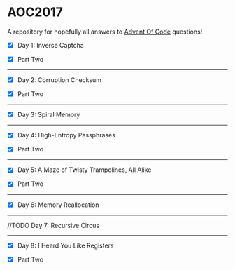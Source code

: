 # AOC2017

A repository for hopefully all answers to [Advent Of Code](http://adventofcode.com/2017) questions!
- [x] Day 1: Inverse Captcha 

- [x] Part Two
----
- [x] Day 2: Corruption Checksum 

- [x] Part Two

----
- [x] Day 3: Spiral Memory  

----
- [x] Day 4: High-Entropy Passphrases

- [x] Part Two

----

- [x] Day 5: A Maze of Twisty Trampolines, All Alike

- [x] Part Two
----

- [x] Day 6: Memory Reallocation 

----

//TODO Day 7: Recursive Circus

----

- [x] Day 8: I Heard You Like Registers

- [x] Part Two

